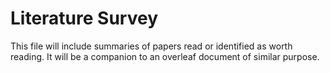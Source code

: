 # Literature Survey

This file will include summaries of papers read or identified as worth reading. It will be a companion to an overleaf document of similar purpose.
